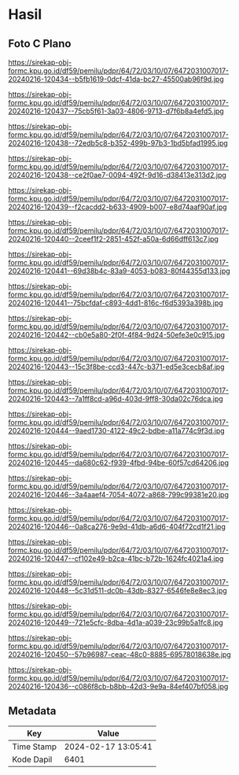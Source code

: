 # Hasil

## Foto C Plano

https://sirekap-obj-formc.kpu.go.id/df59/pemilu/pdpr/64/72/03/10/07/6472031007017-20240216-120434--b5fb1619-0dcf-41da-bc27-45500ab96f9d.jpg

https://sirekap-obj-formc.kpu.go.id/df59/pemilu/pdpr/64/72/03/10/07/6472031007017-20240216-120437--75cb5f61-3a03-4806-9713-d7f6b8a4efd5.jpg

https://sirekap-obj-formc.kpu.go.id/df59/pemilu/pdpr/64/72/03/10/07/6472031007017-20240216-120438--72edb5c8-b352-499b-97b3-1bd5bfad1995.jpg

https://sirekap-obj-formc.kpu.go.id/df59/pemilu/pdpr/64/72/03/10/07/6472031007017-20240216-120438--ce2f0ae7-0094-492f-9d16-d38413e313d2.jpg

https://sirekap-obj-formc.kpu.go.id/df59/pemilu/pdpr/64/72/03/10/07/6472031007017-20240216-120439--f2cacdd2-b633-4909-b007-e8d74aaf90af.jpg

https://sirekap-obj-formc.kpu.go.id/df59/pemilu/pdpr/64/72/03/10/07/6472031007017-20240216-120440--2ceef1f2-2851-452f-a50a-6d66dff613c7.jpg

https://sirekap-obj-formc.kpu.go.id/df59/pemilu/pdpr/64/72/03/10/07/6472031007017-20240216-120441--69d38b4c-83a9-4053-b083-80f44355d133.jpg

https://sirekap-obj-formc.kpu.go.id/df59/pemilu/pdpr/64/72/03/10/07/6472031007017-20240216-120441--75bcfdaf-c893-4dd1-816c-f6d5393a398b.jpg

https://sirekap-obj-formc.kpu.go.id/df59/pemilu/pdpr/64/72/03/10/07/6472031007017-20240216-120442--cb0e5a80-2f0f-4f84-9d24-50efe3e0c915.jpg

https://sirekap-obj-formc.kpu.go.id/df59/pemilu/pdpr/64/72/03/10/07/6472031007017-20240216-120443--15c3f8be-ccd3-447c-b371-ed5e3cecb8af.jpg

https://sirekap-obj-formc.kpu.go.id/df59/pemilu/pdpr/64/72/03/10/07/6472031007017-20240216-120443--7a1ff8cd-a96d-403d-9ff8-30da02c76dca.jpg

https://sirekap-obj-formc.kpu.go.id/df59/pemilu/pdpr/64/72/03/10/07/6472031007017-20240216-120444--9aed1730-4122-49c2-bdbe-a11a774c9f3d.jpg

https://sirekap-obj-formc.kpu.go.id/df59/pemilu/pdpr/64/72/03/10/07/6472031007017-20240216-120445--da680c62-f939-4fbd-94be-60f57cd64206.jpg

https://sirekap-obj-formc.kpu.go.id/df59/pemilu/pdpr/64/72/03/10/07/6472031007017-20240216-120446--3a4aaef4-7054-4072-a868-799c99381e20.jpg

https://sirekap-obj-formc.kpu.go.id/df59/pemilu/pdpr/64/72/03/10/07/6472031007017-20240216-120446--0a8ca276-9e9d-41db-a6d6-404f72cd1f21.jpg

https://sirekap-obj-formc.kpu.go.id/df59/pemilu/pdpr/64/72/03/10/07/6472031007017-20240216-120447--cf102e49-b2ca-41bc-b72b-1624fc4021a4.jpg

https://sirekap-obj-formc.kpu.go.id/df59/pemilu/pdpr/64/72/03/10/07/6472031007017-20240216-120448--5c31d511-dc0b-43db-8327-6546fe8e8ec3.jpg

https://sirekap-obj-formc.kpu.go.id/df59/pemilu/pdpr/64/72/03/10/07/6472031007017-20240216-120449--721e5cfc-8dba-4d1a-a039-23c99b5a1fc8.jpg

https://sirekap-obj-formc.kpu.go.id/df59/pemilu/pdpr/64/72/03/10/07/6472031007017-20240216-120450--57b96987-ceac-48c0-8885-69578018638e.jpg

https://sirekap-obj-formc.kpu.go.id/df59/pemilu/pdpr/64/72/03/10/07/6472031007017-20240216-120436--c086f8cb-b8bb-42d3-9e9a-84ef407bf058.jpg


## Metadata

| Key        | Value               |
| ---------- | ------------------- |
| Time Stamp | 2024-02-17 13:05:41 |
| Kode Dapil | 6401                |



